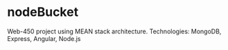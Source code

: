 # nodeBucket
Web-450 project using MEAN stack architecture. Technologies: MongoDB, Express, Angular, Node.js

